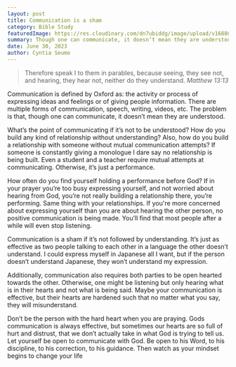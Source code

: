```yaml
---
layout: post
title: Communication is a sham
category: Bible Study
featuredImage: https://res.cloudinary.com/dn7ubiddg/image/upload/v1688098190/blog/IMG_4413.jpg
summary: Though one can communicate, it doesn’t mean they are understood.
date: June 30, 2023
author: Cyntia Seumo
---
```

<blockquote>Therefore speak I to them in parables, because seeing, they see not, and hearing, they hear not, neither do they understand.
<cite>Matthew 13:13</cite>
</blockquote>

Communication is defined by Oxford as: the activity or process of expressing ideas and feelings or of giving people information. There are multiple forms of communication, speech, writing, videos, etc. The problem is that, though one can communicate, it doesn’t mean they are understood.

What’s the point of communicating if it’s not to be understood? How do you build any kind of relationship without understanding? Also, how do you build a relationship with someone without mutual communication attempts? If someone is constantly giving a monologue I dare say no relationship is being built. Even a student and a teacher require mutual attempts at communicating. Otherwise, it’s just a performance.

How often do you find yourself holding a performance before God? If in your prayer you’re too busy expressing yourself, and not worried about hearing from God, you’re not really building a relationship there, you’re performing. Same thing with your relationships. If you're more concerned about expressing yourself than you are about hearing the other person, no positive communication is being made. You’ll find that most people after a while will even stop listening.

Communication is a sham if it’s not followed by understanding. It’s just as effective as two people talking to each other in a language the other doesn’t understand. I could express myself in Japanese all I want, but if the person doesn’t understand Japanese, they won’t understand my expression.

Additionally, communication also requires both parties to be open hearted towards the other. Otherwise, one might be listening but only hearing what is in their hearts and not what is being said. Maybe your communication is effective, but their hearts are hardened such that no matter what you say, they will misunderstand.

Don’t be the person with the hard heart when you are praying. Gods communication is always effective, but sometimes our hearts are so full of hurt and distrust, that we don’t actually take in what God is trying to tell us. Let yourself be open to communicate with God. Be open to his Word, to his discipline, to his correction, to his guidance. Then watch as your mindset begins to change your life
